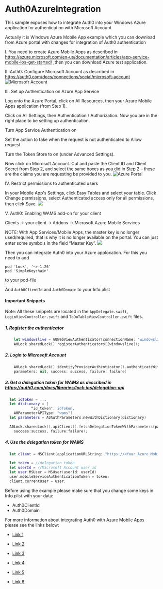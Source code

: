 # Auth0AzureIntegration

This sample exposes how to integrate Auth0 into your Windows Azure application for authentication with Microsoft Account.

Actually it is Windows Azure Mobile App example which you can download from Azure portal with changes for integration of Auth0 authentication

I. You need to create Azure Mobile Apps as described in https://azure.microsoft.com/en-us/documentation/articles/app-service-mobile-ios-get-started/ ,then you can download Azure test application.

II. Auth0: Configure Microsoft Account as described in https://auth0.com/docs/connections/social/microsoft-account
![Microsofr Account](https://cloud.githubusercontent.com/assets/5472858/17613278/104f879e-6064-11e6-8d91-eab521076591.png)

III. Set up Authentication on Azure App Service

Log onto the Azure Portal, click on All Resources, then your Azure Mobile Apps application (from Step 1).  

Click on All Settings, then Authentication / Authorization. Now you are in the right place to be setting up authentication.

Turn App Service Authentication on

Set the action to take when the request is not authenticated to Allow request

Turn the Token Store to on (under Advanced Settings).

Now click on Microsoft Account. Cut and paste the Client ID and Client Secret from Step 2, and select the same boxes as you did in Step 2 – these are the claims you are requesting be provided to you.
![Azure Portal](https://cloud.githubusercontent.com/assets/5472858/17613279/1053348e-6064-11e6-9361-a585b7015b12.png)

IV. Restrict permissions to authenticated users

In your Mobile App's Settings, click Easy Tables and select your table. Click Change permissions, select Authenticated access only for all permissions, then click Save. 
![](https://cloud.githubusercontent.com/assets/5472858/17613280/105a99f4-6064-11e6-80e9-5d62b75689b1.png)

V. Auth0: Enabling WAMS add-on for your client

Clients -> your client -> Addons -> Microsoft Azure Mobile Services

NOTE: With App Services/Mobile Apps, the master key is no longer used/required, that is why it is no longer available on the portal. You can just enter some symbols in the field “Master Key”.
![](https://cloud.githubusercontent.com/assets/5472858/17613281/1061ddae-6064-11e6-8925-0282199a2fbe.png)

Then you can integrate Auth0 into your Azure applocation. 
For this you need to add 
```
pod 'Lock', '~> 1.26'
pod 'SimpleKeychain'
```
to your pod-file

And `Auth0ClientId` and `Auth0Domain` to your Info.plist

#### Important Snippets

Note: All these snippets are located in the `AppDelegate.swift`, `LoginViewController.swift` and `ToDoTableViewController.swift` files.

##### 1. Register the authenticator 
```swift
    let windowslive = A0WebViewAuthenticator(connectionName: "windowslive", lock: A0Lock.sharedLock())
    A0Lock.sharedLock().registerAuthenticators([windowslive]);
```
##### 2. Login to Microsoft Account 
```swift
    A0Lock.sharedLock().identityProviderAuthenticator().authenticateWithConnectionName("windowslive", 
	parameters: nil, success: success, failure: failure)
```
##### 3. Get a delegation token for WAMS as described in https://auth0.com/docs/libraries/lock-ios/delegation-api 
```swift
  let idToken = ...
  let dictionary = [
            “id_token": idToken,
    A0ParameterAPIType: "wams"]
  let parameters = A0AuthParameters.newWithDictionary(dictionary)
        
  A0Lock.sharedLock().apiClient().fetchDelegationTokenWithParameters(parameters,
    success:success, failure:failure);
```
##### 4. Use the delegation token for WAMS 
```swift
  let client = MSClient(applicationURLString: "https://<Your_Azure_Mobile_App_Name>.azurewebsites.net")
        
  let token = //delegation token
  let userId = //Microsoft Account user id
  let user:MSUser = MSUser(userId: userId)
  user.mobileServiceAuthenticationToken = token;        
  client.currentUser = user;
```
Before using the example please make sure that you change some keys in Info.plist with your data:
- Auth0ClientId
- Auth0Domain

For more information about integrating Auth0 with Azure Mobile Apps please see the links below:

* [Link 1](https://azure.microsoft.com/en-us/documentation/articles/app-service-mobile-migrating-from-mobile-services/)

* [Link 2](https://shellmonger.com/2016/03/22/integrating-auth0-with-azure-mobile-apps-javascript-client/)

* [Link 3](https://azure.microsoft.com/en-us/documentation/articles/app-service-mobile-how-to-configure-microsoft-authentication/)

* [Link 4](https://azure.microsoft.com/en-us/documentation/articles/app-service-mobile-ios-get-started-users/)

* [Link 5](https://azure.microsoft.com/en-us/documentation/articles/app-service-mobile-ios-how-to-use-client-library/)

* [Link 6](https://auth0.com/blog/Authenticate-Azure-Mobile-Services-apps-with-Everything-using-Auth0/)

